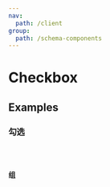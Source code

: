 ```yaml
---
nav:
  path: /client
group:
  path: /schema-components
---
```


# Checkbox

## Examples

### 勾选

<code src="./demos/demo1.tsx" />

### 组

<code src="./demos/demo2.tsx" />
